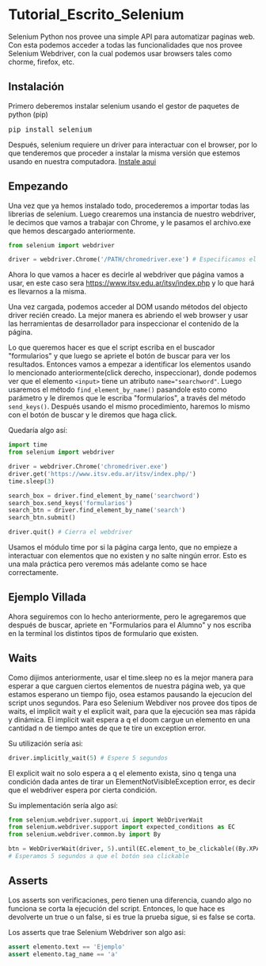 # Tutorial_Escrito_Selenium

Selenium Python nos provee una simple API para automatizar paginas web.
Con esta podemos acceder a todas las funcionalidades que nos provee Selenium Webdriver, con la cual podemos usar browsers tales como chorme, firefox, etc.

## Instalación
Primero deberemos instalar selenium usando el gestor de paquetes de python (pip)

<pre>
pip install selenium
</pre>

Después, selenium requiere un driver para interactuar con el browser, por lo que tenderemos que proceder a instalar la misma versión que estemos usando en nuestra computadora. [Instale aqui](https://www.selenium.dev/documentation/en/webdriver/driver_requirements/#quick-reference) 

## Empezando
Una vez que ya hemos instalado todo, procederemos a importar todas las librerias de selenium. Luego crearemos una instancia de nuestro webdriver, le decimos que vamos a trabajar con Chrome, y le pasamos el archivo.exe que hemos descargado anteriormente.

```python
from selenium import webdriver

driver = webdriver.Chrome('/PATH/chromedriver.exe') # Especificamos el directorio en donde se encuentra nuestro .exe

```

Ahora lo que vamos a hacer es decirle al webdriver que página vamos a usar, en este caso sera https://www.itsv.edu.ar/itsv/index.php y lo que hará es llevarnos a la misma.

Una vez cargada, podemos acceder al DOM usando métodos del objecto driver recién creado.
La mejor manera es abriendo el web browser y usar las herramientas de desarrollador para inspeccionar el contenido de la página.

Lo que queremos hacer es que el script escriba en el buscador "formularios" y que luego se apriete el botón de buscar para ver los resultados. Entonces vamos a empezar a identificar los elementos usando lo mencionado anteriormente(click derecho, inspeccionar), donde podemos ver que el elemento ```<input>``` tiene un atributo ```name="searchword"```. Luego usaremos el método ```find_element_by_name()``` pasandole esto como parámetro y le diremos que le escriba "formularios", a través del método ```send_keys()```.
Después usando el mismo procedimiento, haremos lo mismo con el botón de buscar y le diremos que haga click.

Quedaría algo así:

```python
import time
from selenium import webdriver

driver = webdriver.Chrome('chromedriver.exe')
driver.get('https://www.itsv.edu.ar/itsv/index.php/')
time.sleep(3)

search_box = driver.find_element_by_name('searchword')
search_box.send_keys('formularios')
search_btn = driver.find_element_by_name('search')
search_btn.submit()

driver.quit() # Cierra el webdriver

```

Usamos el módulo time por si la página carga lento, que no empieze a interactuar con elementos que no existen y no salte ningún error.
Esto es una mala práctica pero veremos más adelante como se hace correctamente.

## Ejemplo Villada
Ahora seguiremos con lo hecho anteriormente, pero le agregaremos que después de buscar, apriete en "Formularios para el Alumno" y nos escriba en la terminal los distintos tipos de formulario que existen.



## Waits
Como dijimos anteriormente, usar el time.sleep no es la mejor manera para esperar a que carguen ciertos elementos de nuestra página web, ya que estamos esperano un tiempo fijo, osea estamos pausando la ejecucíon del script unos segundos.
Para eso Selenium Webdiver nos provee dos tipos de waits, el implicit wait y el explicit wait, para que la ejecución sea mas rápida  y dinámica. 
El implicit wait espera a q el doom cargue un elemento en una cantidad n de tiempo antes de que te tire un exception error.

Su utilización sería asi:

```python
driver.implicitly_wait(5) # Espere 5 segundos

```

El explicit wait no solo espera a q el elemento exista, sino q tenga una condición dada antes de tirar un ElementNotVisibleException error, es decir que el webdriver espera por cierta condición.

Su implementación sería algo así:

```python
from selenium.webdriver.support.ui import WebDriverWait
from selenium.webdriver.support import expected_conditions as EC
from selenium.webdriver.common.by import By

btn = WebDriverWait(driver, 5).until(EC.element_to_be_clickable((By.XPATH, "//button[contains(text(),'Siguiente')]")))
# Esperamos 5 segundos a que el botón sea clickable
```

## Asserts
Los asserts son verificaciones, pero tienen una diferencia, cuando algo no funciona se corta la ejecución del script. Entonces, lo que hace es devolverte un true o un false, si es true la prueba sigue, si es false se corta.

Los asserts que trae Selenium Webdriver son algo asi:

```python
assert elemento.text == 'Ejemplo'
assert elemento.tag_name == 'a'

```

